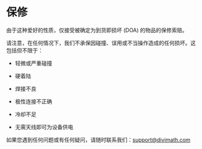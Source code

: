 # 保修

由于这种爱好的性质，仅接受被确定为到货即损坏 (DOA) 的物品的保修索赔。

请注意，在任何情况下，我们不承保因碰撞、误用或不当操作造成的任何损坏。这包括但不限于：

- 轻微或严重碰撞

- 硬着陆

- 焊接不良

- 极性连接不正确

- 冷却不足

- 无需天线即可为设备供电

如果您遇到任何问题或有任何疑问，请随时联系我们：support@divimath.com